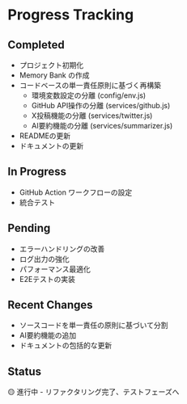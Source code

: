 # Progress Tracking

## Completed

- プロジェクト初期化
- Memory Bank の作成
- コードベースの単一責任原則に基づく再構築
  - 環境変数設定の分離 (config/env.js)
  - GitHub API操作の分離 (services/github.js)
  - X投稿機能の分離 (services/twitter.js)
  - AI要約機能の分離 (services/summarizer.js)
- READMEの更新
- ドキュメントの更新

## In Progress

- GitHub Action ワークフローの設定
- 統合テスト

## Pending

- エラーハンドリングの改善
- ログ出力の強化
- パフォーマンス最適化
- E2Eテストの実装

## Recent Changes

- ソースコードを単一責任の原則に基づいて分割
- AI要約機能の追加
- ドキュメントの包括的な更新

## Status

🟡 進行中 - リファクタリング完了、テストフェーズへ
